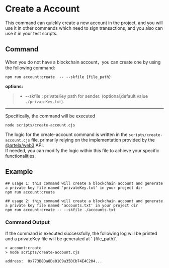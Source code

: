 # Create a Account

This command can quickly create a new account in the project, and you will use it in other commands which need to sign
transactions, and you also can use it in your test scripts.

## Command

When you do not have a blockchain account，you can create one by using the following command:

```shell
npm run account:create  -- --skfile {file_path}
```

**options:**

> * --skfile : privateKey path for sender. (optional,default value `./privateKey.txt`).
---

Specifically, the command will be executed

```shell
node scripts/create-account.cjs
```

The logic for the create-account command is written in the `scripts/create-account.cjs` file, primarily relying on the
implementation provided by the [@artela/web3](/develop/client/artela-web3.js) API.   
If needed, you can modify the logic within this file to achieve your specific functionalities.


## Example
```shell
## usage 1: this command will create a blockchain account and generate a private key file named 'privateKey.txt' in your project dir
npm run account:create

## usage 2: this command will create a blockchain account and generate a private key file named 'accounts.txt' in your project dir
npm run account:create -- --skfile ./accounts.txt

```

### Command Output

If the command is executed successfully, the following log will be printed and a privateKey file will be generated at '
{file_path}'.

```shell
> account:create
> node scripts/create-account.cjs

address:  0x773B8Da8De01C9a35DCb74E4C204...
```